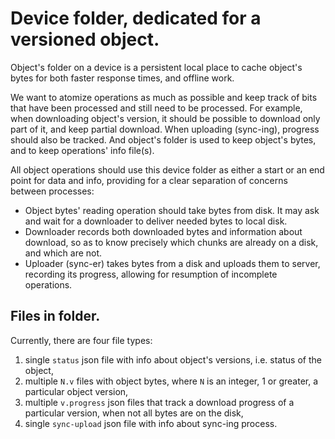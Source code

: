 
# Device folder, dedicated for a versioned object.

Object's folder on a device is a persistent local place to cache object's bytes for both faster response times, and offline work.

We want to atomize operations as much as possible and keep track of bits that have been processed and still need to be processed. For example, when downloading object's version, it should be possible to download only part of it, and keep partial download. When uploading (sync-ing), progress should also be tracked. And object's folder is used to keep object's bytes, and to keep operations' info file(s).

All object operations should use this device folder as either a start or an end point for data and info, providing for a clear separation of concerns between processes:
 - Object bytes' reading operation should take bytes from disk. It may ask and wait for a downloader to deliver needed bytes to local disk.
 - Downloader records both downloaded bytes and information about download, so as to know precisely which chunks are already on a disk, and which are not.
 - Uploader (sync-er) takes bytes from a disk and uploads them to server, recording its progress, allowing for resumption of incomplete operations.


## Files in folder.

Currently, there are four file types:
 1. single `status` json file with info about object's versions, i.e. status of the object,
 2. multiple `N.v` files with object bytes, where `N` is an integer, 1 or greater, a particular object version,
 3. multiple `v.progress` json files that track a download progress of a particular version, when not all bytes are on the disk,
 4. single `sync-upload` json file with info about sync-ing process.
